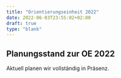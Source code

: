 ```yaml
---
title: "Orientierungseinheit 2022"
date: 2022-06-03T23:55:02+02:00
draft: true
type: "blank"
---
```


## Planungsstand zur OE 2022

Aktuell planen wir vollständig in Präsenz.
